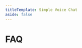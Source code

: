 ```yaml
---
titleTemplate: Simple Voice Chat
aside: false
---
```


# FAQ

<br/>
<br/>

<FAQ :faq="faq"/>

<ClientOnly>
    <WikiTracker name="faq"/>
</ClientOnly>

<script setup>
const faq = [
  {
    question: "How do I get my logs?",
    answer: 'Read <a href="/minecraft/how_to_get_logs">this</a>.',
  },
  {
    question: "Why am I getting 'Voice chat not connected'?",
    answer: 'You may have not opened the voice chat port on your server. If you are renting a Minecraft server you may need some special configuration. Read the <a href="/minecraft/voicechat/wiki/setup">wiki</a> for more information.',
  },
  {
    question: "I opened the port. Why is it still not working?",
    answer: 'Most hosters require a special setup besides port forwarding. Read the <a href="/minecraft/voicechat/wiki/setup">wiki</a> for more information.',
  },
  {
    question: "How do I open the voice chat port?",
    answer: `
If you are hosting your server with a Minecraft hosting provider, please take look at <a href="/minecraft/voicechat/wiki/server_setup_mc_hosting">this</a>.
If your hoster is not listed here, please ask the support of your hoster for help.
<br/>
If you are hosting the server on your local machine or a self hosted server, take a look at <a href="/minecraft/voicechat/wiki/server_setup_self_hosted">this</a>.
`,
  },
  {
    question: "How can I submit a setup guide for a specific server hoster?",
    answer: 'Read <a href="/minecraft/voicechat/wiki/submit_hoster">this</a>.',
  },
  {
    question: "Can vanilla clients still join when the voice chat mod is installed on the server?",
    answer: "Yes, vanilla clients can join the server, as long as you haven't enabled <code>force_voice_chat</code> in the mods server config.",
  },
  {
    question: "Does this work with LAN worlds/singleplayer?",
    answer: "Yes, you can use the voice chat in singleplayer and in LAN worlds. But it's recommended to use a dedicated server if you want to play with other people.",
  },
  {
    question: "Am I allowed to use this mod in a modpack?",
    answer: "Yes. But please make sure to give credit.",
  },
  {
    question: "Does the mod also need to be installed on the server for it to work?",
    answer: "Yes!",
  },
  {
    question: "Does the mod also need to be installed on the client for it to work?",
    answer: "You can still join servers without the mod installed on your client, but you won't be able to use any of the mod's features.",
  },
  {
    question: "Can I join with a Fabric client on a Forge server or with a Forge client on a Fabric server?",
    answer: "Yes, all mod/plugin loaders are cross compatible.",
  },
  {
    question: "Does this work on Realms?",
    answer: "No. Realms can't be modded.",
  },
  {
    question: "Does this work on Bedrock edition?",
    answer: "No. Only on Java edition.",
  },
  {
    question: "Does this mod require something like Discord or Mumble installed?",
    answer: "No. It works completely standalone.",
  },
  {
    question: "Are different mod/plugin versions compatible with each other?",
    answer: 'Sometimes yes. But to have the best experience, it is recommended to use the exact same version on all clients and the server. For more information read <a href="/minecraft/voicechat/wiki/compatibility">this</a>.',
  },
  {
    question: "Does every player need to open the voice chat port?",
    answer: "No. Only the server needs to have the port open.",
  },
  {
    question: "Does this work with ngrok?",
    answer: "No. Ngrok does not support UDP.",
  },
  {
    question: "Does this work with Mohist/Arclight/Magma/Cardboard or any other hybrid server?",
    answer: `We generally don't provide support any hybrid servers. For more information read <a href="https://essentialsx.net/do-not-use-mohist.html">this</a>.`,
  },
  {
    question: "Are custom clients supported?",
    answer: `We do not provide support for custom clients.`,
  },
  {
    question: "Does this work with tunneling services like playit.gg, e4mc, World Host or Localtonet?",
    answer: `These services are not officially supported, as these setups are overly complex, require advanced technical expertise, and are prone to configuration errors.`,
  },
  {
    question: "Does this mod work with TCPShield?",
    answer: `Yes, but only with their paid plan and you need to contact their support.`,
  },
  {
    question: "Does the voice chat activate Sculk sensors?",
    answer: `Not by default. You need to install an <a href="https://modrinth.com/mod/voice-chat-interaction">additional mod</a> to add this feature.`,
  },
  {
    question: "Can I request new features?",
    answer: `If you consider this feature to be essential enough to be included in the base mod, you can suggest it on the Discord server. In all other cases you can use the <a href="/minecraft/voicechat/api/overview">API</a> to add this feature yourself.`,
  },
  {
    question: "Can you add compatibility with mod XY?",
    answer: `The base mod will not add any integration with other mods. With the <a href="/minecraft/voicechat/api/overview">API</a>, everyone can create an addon mod or integrate the API into an existing mod.`,
  },
];
</script>

